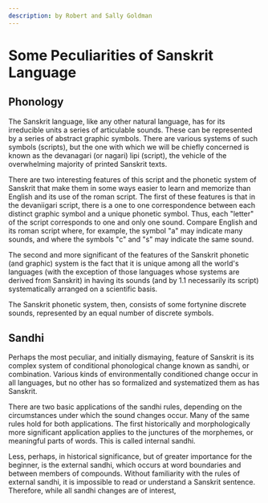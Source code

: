 ```yaml
---
description: by Robert and Sally Goldman
---
```


# Some Peculiarities of Sanskrit Language

## Phonology

The Sanskrit language, like any other natural language, has for its irreducible units a series of articulable sounds. These can be represented by a series of abstract graphic symbols. There are various systems of such symbols \(scripts\), but the one with which we will be chiefly concerned is known as the devanagari \(or nagari\) lipi \(script\), the vehicle of the overwhelming majority of printed Sanskrit texts.

There are two interesting features of this script and the phonetic system of Sanskrit that make them in some ways easier to learn and memorize than English and its use of the roman script. The first of these features is that in the devaniigari script, there is a one to one correspondence between each distinct graphic symbol and a unique phonetic symbol. Thus, each "letter" of the script corresponds to one and only one sound. Compare English and its roman script where, for example, the symbol "a" may indicate many sounds, and where the symbols "c" and "s" may indicate the same sound.

The second and more significant of the features of the Sanskrit phonetic \(and graphic\) system is the fact that it is unique among all the world's languages \(with the exception of those languages whose systems are derived from Sanskrit\) in having its sounds \(and by 1.1 necessarily its script\) systematically arranged on a scientific basis.

The Sanskrit phonetic system, then, consists of some fortynine discrete sounds, represented by an equal number of discrete symbols.

## Sandhi

Perhaps the most peculiar, and initially dismaying, feature of Sanskrit is its complex system of conditional phonological change known as sandhi, or combination. Various kinds of environmentally conditioned change occur in all languages, but no other has so formalized and systematized them as has Sanskrit.

There are two basic applications of the sandhi rules, depending on the circumstances under which the sound changes occur. Many of the same rules hold for both applications. The first historically and morphologically more significant application applies to the junctures of the morphemes, or meaningful parts of words. This is called internal sandhi.

Less, perhaps, in historical significance, but of greater importance for the beginner, is the external sandhi, which occurs at word boundaries and between members of compounds. Without familiarity with the rules of external sandhi, it is impossible to read or understand a Sanskrit sentence. Therefore, while all sandhi changes are of interest,

